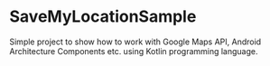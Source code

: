 # SaveMyLocationSample
Simple project to show how to work with Google Maps API, Android Architecture Components etc. using Kotlin programming language.
